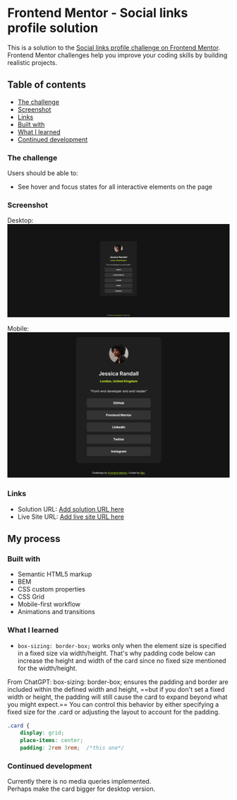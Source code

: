 # Frontend Mentor - Social links profile solution

This is a solution to the [Social links profile challenge on Frontend Mentor](https://www.frontendmentor.io/challenges/social-links-profile-UG32l9m6dQ). Frontend Mentor challenges help you improve your coding skills by building realistic projects. 

## Table of contents

  - [The challenge](#the-challenge)
  - [Screenshot](#screenshot)
  - [Links](#links)
  - [Built with](#built-with)
  - [What I learned](#what-i-learned)
  - [Continued development](#continued-development)




### The challenge

Users should be able to:

- See hover and focus states for all interactive elements on the page

### Screenshot
Desktop:
![](./Screenshot%202024-12-31%20at%2020-58-24%20Frontend%20Mentor%20Social%20links%20profile.png)

Mobile: 
![](./Screenshot%202024-12-31%20at%2020-59-47%20Frontend%20Mentor%20Social%20links%20profile.png)

### Links

- Solution URL: [Add solution URL here](https://your-solution-url.com)
- Live Site URL: [Add live site URL here](https://your-live-site-url.com)

## My process


### Built with

- Semantic HTML5 markup
- BEM
- CSS custom properties
- CSS Grid
- Mobile-first workflow
- Animations and transitions

### What I learned


- `box-sizing: border-box;` works only when the element size is specified in a fixed size via width/height. That's why padding code below can increase the height and width of the card since no fixed size mentioned for the width/height. 


From ChatGPT: 
box-sizing: border-box; ensures the padding and border are included within the defined width and height, ==but if you don't set a fixed width or height, the padding will still cause the card to expand beyond what you might expect.== You can control this behavior by either specifying a fixed size for the .card or adjusting the layout to account for the padding.


```css
.card {
    display: grid;
    place-items: center; 
    padding: 2rem 3rem;  /*this one*/
```


### Continued development
Currently there is no media queries implemented.  
Perhaps make the card bigger for desktop version. 





